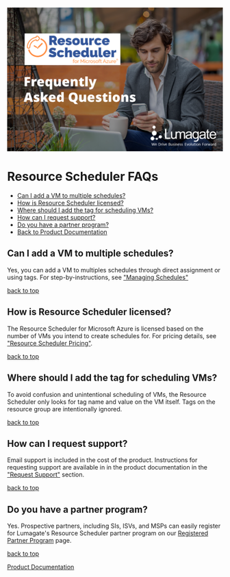 ![FAQ Home](images/FAQs.png)

# Resource Scheduler FAQs

- [Can I add a VM to multiple schedules?](#can-i-add-a-vm-to-multiple-schedules)
- [How is Resource Scheduler licensed?](#how-is-sesource-scheduler-licensed)
- [Where should I add the tag for scheduling VMs?](#Where-should-I-add-the-tag-for-scheduling-vms)
- [How can I request support?](#how-can-i-request-support)
- [Do you have a partner program?](#do-you-have-a-partner-program)
- [Back to Product Documentation](https://lumagateinc.github.io/Resource-Scheduler/)

## Can I add a VM to multiple schedules?<!-- omit in toc -->

Yes, you can add a VM to multiples schedules through direct assignment or using tags. For step-by-instructions, see ["Managing Schedules"](https://github.com/lumagateinc/scheduler/#managing-schedules)

[back to top](#resource-scheduler-faqs)

## How is Resource Scheduler licensed?<!-- omit in toc -->

The Resource Scheduler for Microsoft Azure is licensed based on the number of VMs you intend to create schedules for. For pricing details, see ["Resource Scheduler Pricing"](https://lumagate.us/azure/pricing).

[back to top](#resource-scheduler-faqs)

## Where should I add the tag for scheduling VMs?<!-- omit in toc -->

To avoid confusion and unintentional scheduling of VMs, the Resource Scheduler only looks for tag name and value on the VM itself. Tags on the resource group are intentionally ignored.

[back to top](#resource-scheduler-faqs)

## How can I request support?<!-- omit in toc -->

Email support is included in the cost of the product. Instructions for requesting support are available in in the product documentation in the ["Request Support"](https://lumagateinc.github.io/Resource-Scheduler/#request-support) section.

[back to top](#resource-scheduler-faqs)

## Do you have a partner program?<!-- omit in toc -->

Yes. Prospective partners, including SIs, ISVs, and MSPs can easily register for Lumagate's Resource Scheduler partner program on our [Registered Partner Program](/Partners.md) page.

[back to top](#resource-scheduler-faqs)

[Product Documentation](https://lumagateinc.github.io/Resource-Scheduler/)
